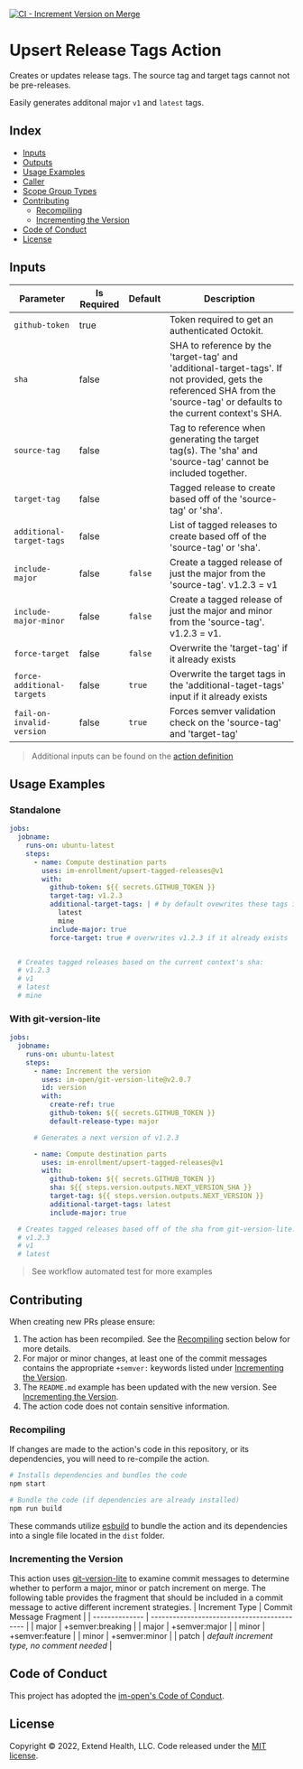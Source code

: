 [![CI - Increment Version on Merge](https://github.com/im-enrollment/upsert-tagged-releases-action/actions/workflows/increment-version-on-merge.yml/badge.svg)](https://github.com/im-enrollment/upsert-tagged-releases-action/actions/workflows/increment-version-on-merge.yml)

# Upsert Release Tags Action

Creates or updates release tags. The source tag and target tags cannot not be pre-releases.

Easily generates additonal major `v1` and `latest` tags.

## Index

- [Inputs](#inputs)
- [Outputs](#outputs)
- [Usage Examples](#usage-examples)
- [Caller](#caller)
- [Scope Group Types](#scope-group-types)
- [Contributing](#contributing)
  - [Recompiling](#recompiling)
  - [Incrementing the Version](#incrementing-the-version)
- [Code of Conduct](#code-of-conduct)
- [License](#license)

## Inputs

| Parameter                  | Is Required | Default | Description                                                                                                                                                                 |
| -------------------------- | ----------- | ------- | --------------------------------------------------------------------------------------------------------------------------------------------------------------------------- |
| `github-token`             | true        |         | Token required to get an authenticated Octokit.                                                                                                                             |
| `sha`                      | false       |         | SHA to reference by the 'target-tag' and 'additional-target-tags'. If not provided, gets the referenced SHA from the 'source-tag' or defaults to the current context's SHA. |
| `source-tag`               | false       |         | Tag to reference when generating the target tag(s). The 'sha' and 'source-tag' cannot be included together.                                                                 |
| `target-tag`               | false       |         | Tagged release to create based off of the 'source-tag' or 'sha'.                                                                                                            |
| `additional-target-tags`   | false       |         | List of tagged releases to create based off of the 'source-tag' or 'sha'.                                                                                                   |
| `include-major`            | false       | `false` | Create a tagged release of just the major from the 'source-tag'. v1.2.3 = v1                                                                                                |
| `include-major-minor`      | false       | `false` | Create a tagged release of just the major and minor from the 'source-tag'. v1.2.3 = v1.                                                                                     |
| `force-target`             | false       | `false` | Overwrite the 'target-tag' if it already exists                                                                                                                             |
| `force-additional-targets` | false       | `true`  | Overwrite the target tags in the 'additional-taget-tags' input if it already exists                                                                                         |
| `fail-on-invalid-version`  | false       | `true`  | Forces semver validation check on the 'source-tag' and 'target-tag'                                                                                                         |

> Additional inputs can be found on the [action definition](https://github.com/im-enrollment/upsert-tagged-releases-action/blob/main/action.yml)

## Usage Examples

### Standalone

```yml
jobs:
  jobname:
    runs-on: ubuntu-latest
    steps:
      - name: Compute destination parts
        uses: im-enrollment/upsert-tagged-releases@v1
        with:
          github-token: ${{ secrets.GITHUB_TOKEN }}
          target-tag: v1.2.3
          additional-target-tags: | # by default ovewrites these tags if already exist
            latest
            mine
          include-major: true
          force-target: true # overwrites v1.2.3 if it already exists


  # Creates tagged releases based on the current context's sha:
  # v1.2.3
  # v1
  # latest
  # mine
```

### With git-version-lite

```yml
jobs:
  jobname:
    runs-on: ubuntu-latest
    steps:
      - name: Increment the version
        uses: im-open/git-version-lite@v2.0.7
        id: version
        with:
          create-ref: true
          github-token: ${{ secrets.GITHUB_TOKEN }}
          default-release-type: major

      # Generates a next version of v1.2.3

      - name: Compute destination parts
        uses: im-enrollment/upsert-tagged-releases@v1
        with:
          github-token: ${{ secrets.GITHUB_TOKEN }}
          sha: ${{ steps.version.outputs.NEXT_VERSION_SHA }}
          target-tag: ${{ steps.version.outputs.NEXT_VERSION }}
          additional-target-tags: latest
          include-major: true

  # Creates tagged releases based off of the sha from git-version-lite:
  # v1.2.3
  # v1
  # latest
```

> See workflow automated test for more examples

## Contributing

When creating new PRs please ensure:

1. The action has been recompiled. See the [Recompiling](#recompiling) section below for more details.
2. For major or minor changes, at least one of the commit messages contains the appropriate `+semver:` keywords listed under [Incrementing the Version](#incrementing-the-version).
3. The `README.md` example has been updated with the new version. See [Incrementing the Version](#incrementing-the-version).
4. The action code does not contain sensitive information.

### Recompiling

If changes are made to the action's code in this repository, or its dependencies, you will need to re-compile the action.

```sh
# Installs dependencies and bundles the code
npm start

# Bundle the code (if dependencies are already installed)
npm run build
```

These commands utilize [esbuild](https://esbuild.github.io/getting-started/#bundling-for-node) to bundle the action and
its dependencies into a single file located in the `dist` folder.

### Incrementing the Version

This action uses [git-version-lite] to examine commit messages to determine whether to perform a major, minor or patch increment on merge. The following table provides the fragment that should be included in a commit message to active different increment strategies.
| Increment Type | Commit Message Fragment |
| -------------- | ------------------------------------------- |
| major | +semver:breaking |
| major | +semver:major |
| minor | +semver:feature |
| minor | +semver:minor |
| patch | _default increment type, no comment needed_ |

## Code of Conduct

This project has adopted the [im-open's Code of Conduct](https://github.com/im-open/.github/blob/main/CODE_OF_CONDUCT.md).

## License

Copyright &copy; 2022, Extend Health, LLC. Code released under the [MIT license](LICENSE).

[git-version-lite]: https://github.com/im-open/git-version-lite
